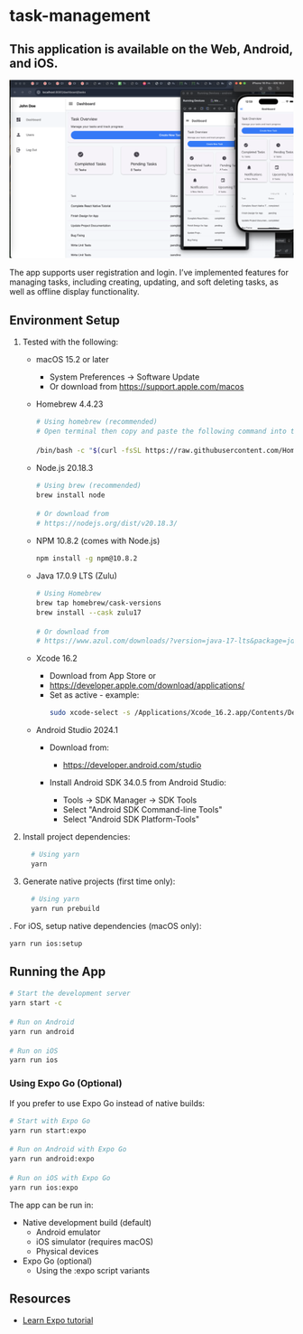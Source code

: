# task-management

## This application is available on the Web, Android, and iOS.
![Alt text](https://raw.githubusercontent.com/greatrandz/task-management/refs/heads/develop/assets/task-management-screenshot.png)

The app supports user registration and login. I’ve implemented features for managing tasks, including creating, updating, and soft deleting tasks, as well as offline display functionality.

## Environment Setup

1. Tested with the following:

   - macOS 15.2 or later
     - System Preferences → Software Update
     - Or download from https://support.apple.com/macos


   - Homebrew 4.4.23
     ```bash
     # Using homebrew (recommended)
     # Open terminal then copy and paste the following command into the terminal

     /bin/bash -c "$(curl -fsSL https://raw.githubusercontent.com/Homebrew/install/HEAD/install.sh)" 
     ```

   - Node.js 20.18.3
     ```bash
     # Using brew (recommended)
     brew install node
     
     # Or download from
     # https://nodejs.org/dist/v20.18.3/
     ```

   - NPM 10.8.2 (comes with Node.js)
     ```bash
     npm install -g npm@10.8.2
     ```

   - Java 17.0.9 LTS (Zulu)
     ```bash
     # Using Homebrew
     brew tap homebrew/cask-versions
     brew install --cask zulu17
     
     # Or download from
     # https://www.azul.com/downloads/?version=java-17-lts&package=jdk
     ```

   - Xcode 16.2
     - Download from App Store or
     - https://developer.apple.com/download/applications/
     - Set as active - example:
       ```bash
       sudo xcode-select -s /Applications/Xcode_16.2.app/Contents/Developer
       ```

   - Android Studio 2024.1
     - Download from:
       - https://developer.android.com/studio

     - Install Android SDK 34.0.5 from Android Studio:
       - Tools → SDK Manager → SDK Tools
       - Select "Android SDK Command-line Tools"
       - Select "Android SDK Platform-Tools"

3. Install project dependencies:
   ```bash
     # Using yarn
     yarn
   ```

4. Generate native projects (first time only):
   ```bash
     # Using yarn
     yarn run prebuild
   ```

. For iOS, setup native dependencies (macOS only):
   ```bash
   yarn run ios:setup
   ```

## Running the App

```bash
# Start the development server
yarn start -c

# Run on Android
yarn run android

# Run on iOS
yarn run ios
```

### Using Expo Go (Optional)

If you prefer to use Expo Go instead of native builds:
```bash
# Start with Expo Go
yarn run start:expo

# Run on Android with Expo Go
yarn run android:expo

# Run on iOS with Expo Go
yarn run ios:expo
```

The app can be run in:
- Native development build (default)
  - Android emulator
  - iOS simulator (requires macOS)
  - Physical devices
- Expo Go (optional)
  - Using the :expo script variants

## Resources

- [Learn Expo tutorial](https://docs.expo.dev/tutorial/introduction/)
